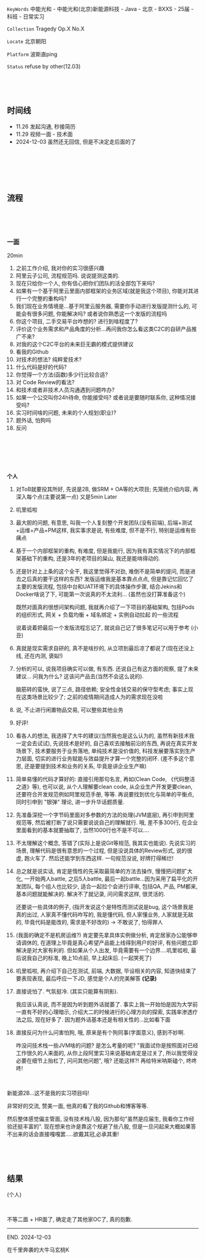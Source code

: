 ​`KeyWords`​ 中能光和 - 中能光和(北京)新能源科技 - Java - 北京 - BXXS - 25届 - 科班 - 日常实习

​`Collection`​ Tragedy Op.X No.X

​`Locate`​ 北京朝阳

​`Platform`​ 波斯直ping

‍`Status`​ refuse by other(12.03)

‍

‍

## 时间线

* 11.26 发起沟通, 秒接简历
* 11.29 视频一面 - 技术面
* 2024-12-03 虽然还无回信, 但是不决定走后面的了

‍

‍

‍

## 流程

‍

‍

### 一面

20min

1. 之前工作介绍, 我对你的实习很感兴趣
2. 阿里云子公司, 流程规范吗. 说说提测这类的.
3. 现在只给你一个人, 你有信心把你们团队的活全部包下来吗?
4. 如果有一个基于阿里云里面内部框架的业务区域(就是我这个项目), 你能对其进行一个完整的重构吗?
5. 我们现在业务情境是...基于阿里云服务器, 需要你手动进行发版提测什么的, 可能会有很多问题, 你能解决吗? 或者说你熟悉这一个发版的流程吗
6. 你这个项目, 二手交易平台咋想的? 进行到啥程度了?
7. 评价这个业务需求和产品角度的分析...再问我你怎么看这类C2C的自研产品推广不来?
8. 对我的这个C2C平台的未来巨无霸的模式提供建议
9. 看我的Github
10. 对技术的想法? 纯粹爱技术?
11. 什么代码是好的代码?
12. 你觉得一个方法(函数)多少行比较合适?
13. 对 Code Review的看法?
14. 和技术或者非技术人员沟通遇到问题咋办?
15. 如果一个公交叫你24h待命, 你能接受吗? 或者说是要随时联系你, 这种情况接受吗?
16. 实习时间啥的问题, 未来的个人规划(职业)?
17. 题外话, 怕狗吗
18. 反问

‍

‍

‍

**个人**

1. 对ToB就要投其所好, 先说是2B, 做SRM + OA等的大项目; 先笼统介绍内容, 再深入每个点(主要说第一点) 又是5min Later
2. 叽里呱啦
3. 最大胆的问题, 有意思, 叫我一个人复刻整个开发团队(没有前端), 后端+测试+运维+产品+PM这样, 我实事求是说, 有些难度, 但不是不行, 特别是运维有些痛点
4. 基于一个内部框架的重构, 有难度, 但是我能行, 因为我有真实情况下的内部框架基础下的重构, 还是3年的老项目的屎山, 我还是能啃得动的.
5. 还是针对上上条的这个全干, 我这里觉得不对劲, 难倒不是简单的提问, 而是进去之后真的要干这样的东西? 发版运维我是基本靠点点点, 但是靠记忆回忆了主要的发版流程, 包括中台和UAT环境下的具体操作步骤, 结合Jekins和Docker啥说了下, 可能第一次说真的不太流利... (虽然也没打算准备这个)

    既然对面真的很想问架构问题, 我就再介绍了一下项目的基础架构, 包括Pods的组织形式, 网关 + 负载均衡 + 域名绑定 + 实例自动拉起 的一些流程

    说着说着把最后一个发版流程忘记了, 就说自己记了很多笔记可以用于参考 (小丑)
6. 真就是现实需求自研的, 真不是啥抄的, 从立项到最后凉了都说了(现在还没上线, 还在内测, 褒姒!)
7. 分析的可以, 说我项目确实可以做, 有东西. 还说自己有这方面的观察, 提了未来建议... 问我为什么? 这该问产品去(当然不会这么说的). 

    脑筋转的蛮快, 说了三点, 路径依赖; 安全性金钱交易的保守型考虑; 事实上现在这类场景比较少了; 之前的疫情期间造成人为的需求现在没啦
8. 说, 不止进行闲置物品交易, 可以整些其他业务
9. 好评!
10. 看各人的想法, 我选择了大牛的建议(当然我也是这么认为的, 虽然有新技术我一定会去试试), 先说技术是好的, 自己喜欢去接触前沿的东西, 再说在真实开发场景下, 技术要服务于业务落地, 单纯技术是没价值的, 科技发展要落实到生产力层面, 切实的进行业务赋能与效益提升才算一个完整的闭环. (差不多这个意思, 还是要提到技术和业务的关系, 毕竟是讲企业生产嘛)
11. 简单易懂的代码才算好的: 直接引用那句名言, 再如(Clean Code, 《代码整洁之道》等), 也可以说, 从个人理解要clean code, 从企业生产开发更要clean, 还要符合开发规范例如阿里规范手册, 等等. 再说要找到优化与简单的平衡点, 同时引申到 "银弹" 理论, 进一步升华话题质量.
12. 先准备深挖一个字节码里面对多参数的方法的处理(JVM底层), 再引申到阿里规范等, 然后被打断了说只需要说说自己的理解就行. 哦, 差不多300行, 在企业里面看到的基本就要抽取了, 当然1000行也不是不可以....
13. 不太理解这个概念, 答错了(实际上是说Git等规范, 我其实也能说). 先说实习的场景, 理解代码是很有意思的一个过程, 但是没说具体的Review形式, 说的很虚, 跑火车了. 然后还能学到东西这样. 一句规范没说, 好牌打得稀烂!
14. 总之就是说实话, 肯定是惰性的先采取最简单的方法去操作, 慢慢把问题扩大化, 一开始两人battle, 之后5人battle, 最后一起battle...因为采用了扁平化的开发团队, 每个组人也比较少, 适合一起拉个会进行评审, 包括QA, 产品, PM都来, 基本问题就能解决的. 解决不了就记录, 问问需求这样, 很灵活的.

     还要说一些具体的例子, (指开发说这个是特性而测试说是bug, 这个场景我是真的出过, 人家真不懂代码咋写的, 我是懂代码, 但人家懂业务, 人家就是无敌的, 毕竟代码是能改的, 需求是不好改的) -> 不敢说了, 怕得罪人
15. (我面的确定不是机房运维?) 肯定要先拿具体实例做分析, 肯定居家办公能够申请调休的, 在道理上毕竟是真心希望产品能上线得到用户的好评, 有些问题立即解决是对大家有利的. 但如果从个人出发, 毕竟需要有一个边界....叽里呱啦, 最后说我自己的标准, 晚上10点前, 早上起床后. (一起笑死了)
16. 叽里呱啦, 再介绍下自己在测试, 前端, 大数据, 毕设相关的内容, 知道快结束了要表现表现, 最后呼应一下JD, 感觉是个人的完美解答  **(记录)**
17. 直接说怕了. 气氛挺冷. (其实只能算有阴影).

     我应该认真说, 而不是因为听到题外话就萎了. 事实上我一开始怕是因为大学前一直有不好的心理暗示, 介绍大二的时候进行的心理方向的探索, 实践率渗透疗法之后, 现在好多了. 因为题外话基本还是有相关性的...比如看下面
18. 直接反问为什么问害怕狗, 哦, 原来是有个狗同事(字面意义), 感到不妙啊.

     咋没问技术栈一些JVM啥的问题? 是怎么考量的呢?  "我面试你是按照面对已经工作很久的人来面的, 从你上段阿里实习来说基础肯定是过关了, 所以我觉得没必要在细节上抬杠了, 问问其他问题", 哦? 还能这样?! 再给特米呐斯磕个, 咚咚咚!

‍

新能源2B...这不是我的实习项目吗!

非常好的交流, 赞美一面, 他真的看了我的Github和博客等等.

然后整体感觉偏主管面, 没有技术栈八股, 因为那句"虽然是应届生, 我看你工作经验还挺丰富的". 现在想来也许是靠这个规避了些八股, 但是一旦问起来大概如果答不出来的话会直接嘎嘎罢.....欲戴其冠,必承其重!

‍

‍

## 结果

(个人)

‍

不等二面 + HR面了, 确定走了其他家OC了, 真的抱歉.

---

END. 2024-12-03

在千里奔袭的大牛马玄桃K

‍
